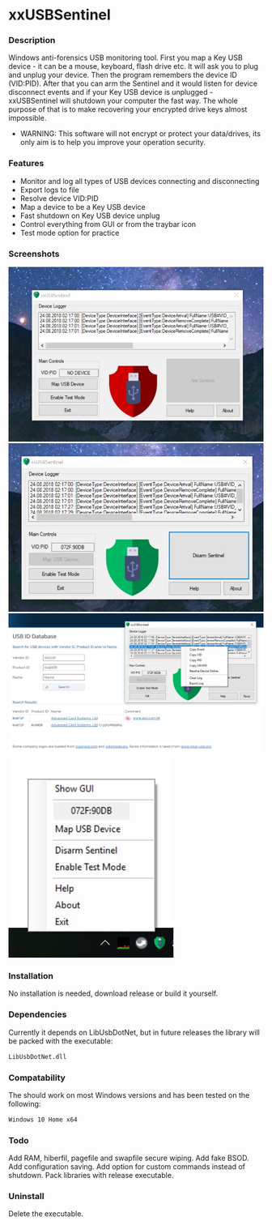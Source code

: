 # xxUSBSentinel

### Description ###
Windows anti-forensics USB monitoring tool. First you map a Key USB device - it can be a mouse, keyboard, flash drive etc. It will ask you to plug and unplug your device. Then the program remembers the device ID (VID:PID). After that you can arm the Sentinel and it would listen for device disconnect events and if your Key USB device is unplugged - xxUSBSentinel will shutdown your computer the fast way. The whole purpose of that is to make recovering your encrypted drive keys almost impossible.

* WARNING: This software will not encrypt or protect your data/drives, its only aim is to help you improve your operation security.
 
### Features ###
- Monitor and log all types of USB devices connecting and disconnecting
- Export logs to file
- Resolve device VID:PID 
- Map a device to be a Key USB device
- Fast shutdown on Key USB device unplug
- Control everything from GUI or from the traybar icon
- Test mode option for practice

### Screenshots ###
![Screenshot1](/Screenshots/Screenshot_1.jpg?raw=true "Default mode.")
![Screenshot2](/Screenshots/Screenshot_2.jpg?raw=true "Armed and ready.")
![Screenshot3](/Screenshots/Screenshot_3.jpg?raw=true "Resolving a device.")
![Screenshot4](/Screenshots/Screenshot_4.jpg?raw=true "Tray icon functionality.")

### Installation ###
No installation is needed, download release or build it yourself.

### Dependencies ###
Currently it depends on LibUsbDotNet, but in future releases the library will be packed with the executable:
```sh
LibUsbDotNet.dll
````

### Compatability ###
The should work on most Windows versions and has been tested on the following:
```sh
Windows 10 Home x64
``` 

### Todo ###
Add RAM, hiberfil, pagefile and swapfile secure wiping.
Add fake BSOD.
Add configuration saving.
Add option for custom commands instead of shutdown.
Pack libraries with release executable.

### Uninstall ###
Delete the executable.

